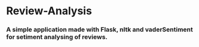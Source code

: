 # Review-Analysis
### A simple application made with Flask, nltk and vaderSentiment for setiment analysing of reviews.

